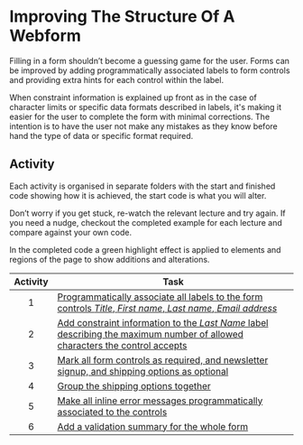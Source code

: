 # Improving The Structure Of A Webform

Filling in a form shouldn’t become a guessing game for the user. Forms can be improved by adding programmatically associated labels to form controls and providing extra hints for each control within the label.

When constraint information is explained up front as in the case of character limits or specific data formats described in labels, it's making it easier for the user to complete the form with minimal corrections. The intention is to have the user not make any mistakes as they know before hand the type of data or specific format required.

## Activity

Each activity is organised in separate folders with the start and finished code showing how it is achieved, the start code is what you will alter.

Don’t worry if you get stuck, re-watch the relevant lecture and try again. If you need a nudge, checkout the completed example for each lecture and compare against your own code. 

In the completed code a green highlight effect is applied to elements and regions of the page to show additions and alterations.

| Activity | Task |
| :---: | --- |
1 | [Programmatically associate all labels to the form controls _Title_, _First name_, _Last name_, _Email address_](1-add-labels-controls/)
2 | [Add constraint information to the _Last Name_ label describing the maximum number of allowed characters the control accepts](2-identify-data-formats/)
3 | [Mark all form controls as required, and newsletter signup, and shipping options as optional](3-highlight-required-input/)
4 | [Group the shipping options together](4-group-related-controls/)
5 | [Make all inline error messages programmatically associated to the controls](5-use-inline-error-messages/)
6 | [Add a validation summary for the whole form](6-use-validation-summary/)
